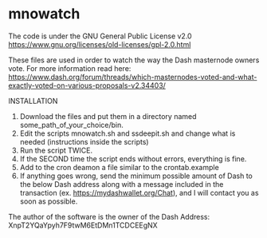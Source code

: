 # mnowatch

The code is under the GNU General Public License v2.0 
https://www.gnu.org/licenses/old-licenses/gpl-2.0.html

These files are used in order to watch the way the Dash masternode owners vote. For more information read here:
https://www.dash.org/forum/threads/which-masternodes-voted-and-what-exactly-voted-on-various-proposals-v2.34403/


INSTALLATION

1) Download the files and put them in a directory named some_path_of_your_choice/bin.
2) Edit the scripts mnowatch.sh and ssdeepit.sh and change what is needed (instructions inside the scripts)
3) Run the script TWICE.
4) If the SECOND time the script ends without errors, everything is fine.
5) Add to the cron deamon a file similar to the crontab.example
6) If anything goes wrong, send the minimum possible amount of Dash to the below Dash address along with a message included in the transaction (ex. https://mydashwallet.org/Chat), and I will contact you as soon as possible.

The author of the software is the owner of the Dash Address: XnpT2YQaYpyh7F9twM6EtDMn1TCDCEEgNX
